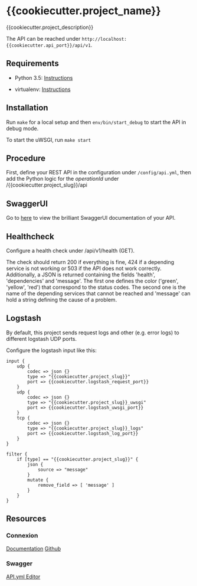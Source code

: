 # {{cookiecutter.project_name}}

{{cookiecutter.project_description}}

The API can be reached under ```http://localhost:{{cookiecutter.api_port}}/api/v1```.

## Requirements

- Python 3.5: [Instructions](https://www.python.org/downloads/)

- virtualenv: [Instructions](https://virtualenv.pypa.io/en/stable/installation/)

## Installation

Run ```make``` for a local setup and then ```env/bin/start_debug``` to start the API in debug mode.

To start the uWSGI, run ```make start```

## Procedure

First, define your REST API in the configuration under ```/config/api.yml```, 
then add the Python logic for the *operationId* under /{{cookiecutter.project_slug}}/api

## SwaggerUI

Go to [here](http://localhost:{{cookiecutter.api_port}}/api/v1/ui) to view the brilliant SwaggerUI documentation of your API.

## Healthcheck

Configure a health check under /api/v1/health (GET).

The check should return 200 if everything is fine, 424 if a depending service is not working or 503 if the API does not work correctly.
Additionally, a JSON is returned containing the fields 'health', 'dependencies' and 'message'. The first one defines the color ('green', 'yellow', 'red') that
correspond to the status codes. The second one is the name of the depending services that cannot be reached and 'message'
can hold a string defining the cause of a problem.

## Logstash

By default, this project sends request logs and other (e.g. error logs) to different logstash UDP ports.

Configure the logstash input like this:

```
input {
    udp {
        codec => json {}
        type => "{{cookiecutter.project_slug}}"
        port => {{cookiecutter.logstash_request_port}}   
    }
    udp {
        codec => json {}
        type => "{{cookiecutter.project_slug}}_uwsgi"
        port => {{cookiecutter.logstash_uwsgi_port}}   
    }
    tcp {
        codec => json {}
        type => "{{cookiecutter.project_slug}}_logs"
        port => {{cookiecutter.logstash_log_port}}
    }
}

filter {
    if [type] == "{{cookiecutter.project_slug}}" {
        json {
            source => "message"
        }
        mutate {
            remove_field => [ 'message' ]
        }
    }
}
```

## Resources
### Connexion
[Documentation](https://connexion.readthedocs.io/en/latest/)
[Github](https://github.com/zalando/connexion)

### Swagger
[API.yml Editor](http://editor.swagger.io/#/)
